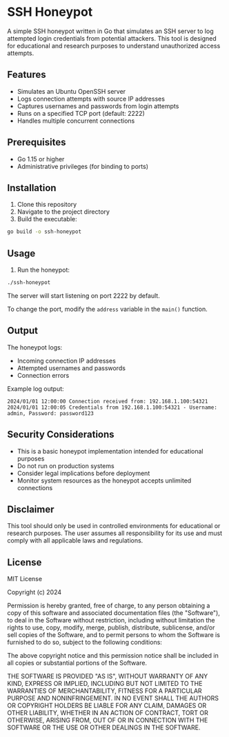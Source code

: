 # SSH Honeypot

A simple SSH honeypot written in Go that simulates an SSH server to log attempted login credentials from potential attackers. This tool is designed for educational and research purposes to understand unauthorized access attempts.

## Features

- Simulates an Ubuntu OpenSSH server
- Logs connection attempts with source IP addresses
- Captures usernames and passwords from login attempts
- Runs on a specified TCP port (default: 2222)
- Handles multiple concurrent connections

## Prerequisites

- Go 1.15 or higher
- Administrative privileges (for binding to ports)

## Installation

1. Clone this repository
2. Navigate to the project directory
3. Build the executable:
```bash
go build -o ssh-honeypot
```

## Usage

1. Run the honeypot:
```bash
./ssh-honeypot
```

The server will start listening on port 2222 by default.

To change the port, modify the `address` variable in the `main()` function.

## Output

The honeypot logs:
- Incoming connection IP addresses
- Attempted usernames and passwords
- Connection errors

Example log output:
```
2024/01/01 12:00:00 Connection received from: 192.168.1.100:54321
2024/01/01 12:00:05 Credentials from 192.168.1.100:54321 - Username: admin, Password: password123
```

## Security Considerations

- This is a basic honeypot implementation intended for educational purposes
- Do not run on production systems
- Consider legal implications before deployment
- Monitor system resources as the honeypot accepts unlimited connections

## Disclaimer

This tool should only be used in controlled environments for educational or research purposes. The user assumes all responsibility for its use and must comply with all applicable laws and regulations.

## License

MIT License

Copyright (c) 2024

Permission is hereby granted, free of charge, to any person obtaining a copy
of this software and associated documentation files (the "Software"), to deal
in the Software without restriction, including without limitation the rights
to use, copy, modify, merge, publish, distribute, sublicense, and/or sell
copies of the Software, and to permit persons to whom the Software is
furnished to do so, subject to the following conditions:

The above copyright notice and this permission notice shall be included in all
copies or substantial portions of the Software.

THE SOFTWARE IS PROVIDED "AS IS", WITHOUT WARRANTY OF ANY KIND, EXPRESS OR
IMPLIED, INCLUDING BUT NOT LIMITED TO THE WARRANTIES OF MERCHANTABILITY,
FITNESS FOR A PARTICULAR PURPOSE AND NONINFRINGEMENT. IN NO EVENT SHALL THE
AUTHORS OR COPYRIGHT HOLDERS BE LIABLE FOR ANY CLAIM, DAMAGES OR OTHER
LIABILITY, WHETHER IN AN ACTION OF CONTRACT, TORT OR OTHERWISE, ARISING FROM,
OUT OF OR IN CONNECTION WITH THE SOFTWARE OR THE USE OR OTHER DEALINGS IN THE
SOFTWARE.
